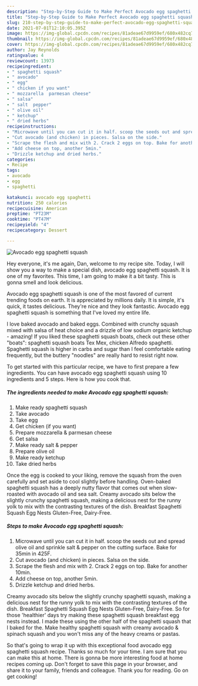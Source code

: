 ```yaml
---
description: "Step-by-Step Guide to Make Perfect Avocado egg spaghetti squash"
title: "Step-by-Step Guide to Make Perfect Avocado egg spaghetti squash"
slug: 210-step-by-step-guide-to-make-perfect-avocado-egg-spaghetti-squash
date: 2021-07-01T12:10:05.395Z
image: https://img-global.cpcdn.com/recipes/81adeae67d9959ef/680x482cq70/avocado-egg-spaghetti-squash-recipe-main-photo.jpg
thumbnail: https://img-global.cpcdn.com/recipes/81adeae67d9959ef/680x482cq70/avocado-egg-spaghetti-squash-recipe-main-photo.jpg
cover: https://img-global.cpcdn.com/recipes/81adeae67d9959ef/680x482cq70/avocado-egg-spaghetti-squash-recipe-main-photo.jpg
author: Jay Reynolds
ratingvalue: 4
reviewcount: 13973
recipeingredient:
- " spaghetti squash"
- " avocado"
- " egg"
- " chicken if you want"
- " mozzarella  parmesan cheese"
- " salsa"
- " salt  pepper"
- " olive oil"
- " ketchup"
- " dried herbs"
recipeinstructions:
- "Microwave until you can cut it in half. scoop the seeds out and spread olive oil and sprinkle salt &amp; pepper on the cutting surface. Bake for 35min in 425F."
- "Cut avocado (and chicken) in pieces. Salsa on the side."
- "Scrape the flesh and mix with 2. Crack 2 eggs on top. Bake for another 10min."
- "Add cheese on top, another 5min."
- "Drizzle ketchup and dried herbs."
categories:
- Recipe
tags:
- avocado
- egg
- spaghetti

katakunci: avocado egg spaghetti 
nutrition: 250 calories
recipecuisine: American
preptime: "PT23M"
cooktime: "PT47M"
recipeyield: "4"
recipecategory: Dessert

---
```



![Avocado egg spaghetti squash](https://img-global.cpcdn.com/recipes/81adeae67d9959ef/680x482cq70/avocado-egg-spaghetti-squash-recipe-main-photo.jpg)

Hey everyone, it's me again, Dan, welcome to my recipe site. Today, I will show you a way to make a special dish, avocado egg spaghetti squash. It is one of my favorites. This time, I am going to make it a bit tasty. This is gonna smell and look delicious.

Avocado egg spaghetti squash is one of the most favored of current trending foods on earth. It is appreciated by millions daily. It is simple, it's quick, it tastes delicious. They're nice and they look fantastic. Avocado egg spaghetti squash is something that I've loved my entire life.

I love baked avocado and baked eggs. Combined with crunchy squash mixed with salsa of heat choice and a drizzle of low sodium organic ketchup - amazing! If you liked these spaghetti squash boats, check out these other &#34;boats&#34;: spaghetti squash boats Tex Mex, chicken Alfredo spaghetti. Spaghetti squash is higher in carbs and sugar than I feel comfortable eating frequently, but the buttery &#34;noodles&#34; are really hard to resist right now.


To get started with this particular recipe, we have to first prepare a few ingredients. You can have avocado egg spaghetti squash using 10 ingredients and 5 steps. Here is how you cook that.

<!--inarticleads1-->

##### The ingredients needed to make Avocado egg spaghetti squash:

1. Make ready  spaghetti squash
1. Take  avocado
1. Take  egg
1. Get  chicken (if you want)
1. Prepare  mozzarella &amp; parmesan cheese
1. Get  salsa
1. Make ready  salt &amp; pepper
1. Prepare  olive oil
1. Make ready  ketchup
1. Take  dried herbs


Once the egg is cooked to your liking, remove the squash from the oven carefully and set aside to cool slightly before handling. Oven-baked spaghetti squash has a deeply nutty flavor that comes out when slow-roasted with avocado oil and sea salt. Creamy avocado sits below the slightly crunchy spaghetti squash, making a delicious nest for the runny yolk to mix with the contrasting textures of the dish. Breakfast Spaghetti Squash Egg Nests Gluten-Free, Dairy-Free. 

<!--inarticleads2-->

##### Steps to make Avocado egg spaghetti squash:

1. Microwave until you can cut it in half. scoop the seeds out and spread olive oil and sprinkle salt &amp; pepper on the cutting surface. Bake for 35min in 425F.
1. Cut avocado (and chicken) in pieces. Salsa on the side.
1. Scrape the flesh and mix with 2. Crack 2 eggs on top. Bake for another 10min.
1. Add cheese on top, another 5min.
1. Drizzle ketchup and dried herbs.


Creamy avocado sits below the slightly crunchy spaghetti squash, making a delicious nest for the runny yolk to mix with the contrasting textures of the dish. Breakfast Spaghetti Squash Egg Nests Gluten-Free, Dairy-Free. So for those &#39;healthier&#39; days try making these spaghetti squash breakfast egg nests instead. I made these using the other half of the spaghetti squash that I baked for the. Make healthy spaghetti squash with creamy avocado &amp; spinach squash and you won&#39;t miss any of the heavy creams or pastas. 

So that's going to wrap it up with this exceptional food avocado egg spaghetti squash recipe. Thanks so much for your time. I am sure that you can make this at home. There is gonna be more interesting food at home recipes coming up. Don't forget to save this page in your browser, and share it to your family, friends and colleague. Thank you for reading. Go on get cooking!
